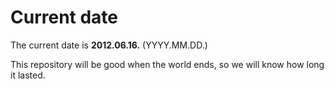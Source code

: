 # Current date

The current date is **2012.06.16.** (YYYY.MM.DD.)

This repository will be good when the world ends, so we will know how long it lasted.